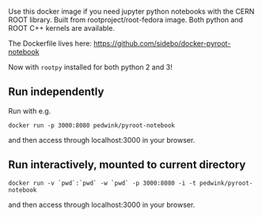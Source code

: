 Use this docker image if you need jupyter python notebooks with the CERN ROOT library. Built from rootproject/root-fedora image. Both python and ROOT C++ kernels are available.

The Dockerfile lives here: https://github.com/sidebo/docker-pyroot-notebook

Now with `rootpy` installed for both python 2 and 3!

## Run independently
Run with e.g.

`docker run -p 3000:8080 pedwink/pyroot-notebook`

and then access through localhost:3000 in your browser.

## Run interactively, mounted to current directory

``docker run -v `pwd`:`pwd` -w `pwd` -p 3000:8080 -i -t pedwink/pyroot-notebook``

and then access through localhost:3000 in your browser.


